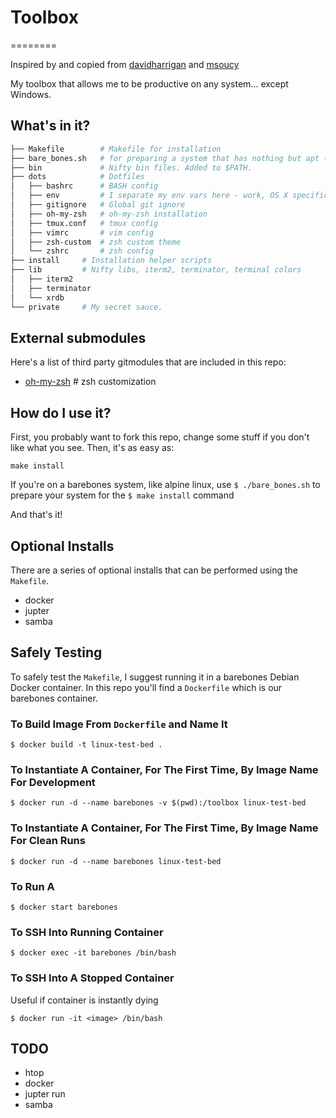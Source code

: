 # Toolbox
========

Inspired by and copied from [davidharrigan](https://github.com/davidharrigan/toolbox) and [msoucy](https://github.com/msoucy/Dotfiles)

My toolbox that allows me to be productive on any system... except Windows.

## What's in it?

```bash
├── Makefile        # Makefile for installation
├── bare_bones.sh   # for preparing a system that has nothing but apt (think alpine linux)
├── bin             # Nifty bin files. Added to $PATH.
├── dots            # Dotfiles
│   ├── bashrc      # BASH config
│   ├── env         # I separate my env vars here - work, OS X specifics
│   ├── gitignore   # Global git ignore
│   ├── oh-my-zsh   # oh-my-zsh installation
│   ├── tmux.conf   # tmux config
│   ├── vimrc       # vim config
│   ├── zsh-custom  # zsh custom theme
│   └── zshrc       # zsh config
├── install     # Installation helper scripts
├── lib         # Nifty libs, iterm2, terminator, terminal colors
│   ├── iterm2
│   ├── terminator
│   └── xrdb
└── private     # My secret sauce.
```

## External submodules

Here's a list of third party gitmodules that are included in this repo:
* [oh-my-zsh](https://github.com/robbyrussell/oh-my-zsh)    # zsh customization


## How do I use it?

First, you probably want to fork this repo, change some stuff if you don't like what you see. Then, it's as easy as:
```
make install
```

If you're on a barebones system, like alpine linux, use `$ ./bare_bones.sh` to prepare your system for the `$ make install` command

And that's it!

## Optional Installs

There are a series of optional installs that can be performed using the `Makefile`.
- docker
- jupter
- samba

## Safely Testing

To safely test the `Makefile`, I suggest running it in a barebones Debian Docker container. In this repo you'll find a `Dockerfile` which is our barebones container.

### To Build Image From `Dockerfile` and Name It

`$ docker build -t linux-test-bed .`

### To Instantiate A Container, For The First Time, By Image Name For Development

`$ docker run -d --name barebones -v $(pwd):/toolbox linux-test-bed`

### To Instantiate A Container, For The First Time, By Image Name For Clean Runs

`$ docker run -d --name barebones linux-test-bed`

### To Run A

`$ docker start barebones`

### To SSH Into Running Container

`$ docker exec -it barebones /bin/bash`

### To SSH Into A Stopped Container

Useful if container is instantly dying

`$ docker run -it <image> /bin/bash`

## TODO

- htop
- docker
- jupter run
- samba
